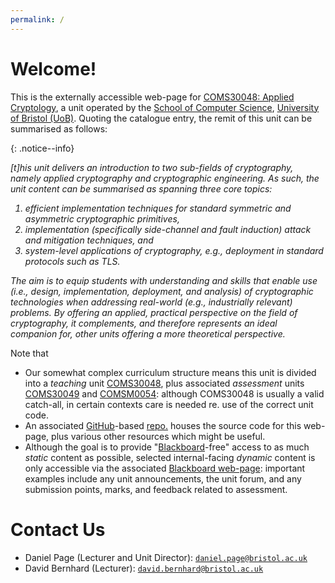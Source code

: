 ```yaml
---
permalink: /
---
```


# Welcome!

This is the 
externally accessible 
web-page for
[COMS30048: Applied Cryptology](https://www.bris.ac.uk/unit-programme-catalogue/UnitDetails.jsa?unitCode=COMS30048),
a unit operated by the 
[School of Computer Science](https://www.bristol.ac.uk/engineering/schools/computer-science),
[University of Bristol (UoB)](https://www.bristol.ac.uk).
Quoting the catalogue entry, the remit of this unit can be summarised as follows:

{: .notice--info}
 <div markdown='block' style='font-style: italic'>
[t]his unit delivers an introduction to two sub-fields of cryptography, namely applied cryptography and cryptographic engineering. As such, the unit content can be summarised as spanning three core topics:

1. efficient implementation techniques for standard symmetric and asymmetric cryptographic primitives,
2. implementation (specifically side-channel and fault induction) attack and mitigation techniques, and
3. system-level applications of cryptography, e.g., deployment in standard protocols such as TLS.

The aim is to equip students with understanding and skills that enable use (i.e., design, implementation, deployment, and analysis) of cryptographic technologies when addressing real-world (e.g., industrially relevant) problems. By offering an applied, practical perspective on the field of cryptography, it complements, and therefore represents an ideal companion for, other units offering a more theoretical perspective.
</div>

Note that

- Our somewhat complex curriculum structure means this unit is divided into
  a          *teaching*   unit
  [COMS30048](https://www.bris.ac.uk/unit-programme-catalogue/UnitDetails.jsa?unitCode=COMS30048),
  plus
  associated *assessment* units
  [COMS30049](https://www.bris.ac.uk/unit-programme-catalogue/UnitDetails.jsa?unitCode=COMS30049)
  and
  [COMSM0054](https://www.bris.ac.uk/unit-programme-catalogue/UnitDetails.jsa?unitCode=COMSM0054):
  although 
  COMS30048
  is usually a valid catch-all, in certain contexts care is needed re. use of the correct unit code.
- An associated 
  [GitHub](https://github.com/)-based [repo.](https://github.com/cs-uob/COMS30048)
  houses the source code for this web-page, plus various other
  resources which might be useful.
- Although the goal is to provide
  "[Blackboard](https://www.blackboard.com)-free"
  access to as much 
   *static* content 
  as possible, selected internal-facing
  *dynamic* content 
  is only accessible via the associated
  [Blackboard web-page](https://www.ole.bris.ac.uk):
  important examples include
  any unit announcements,
  the unit forum,
  and
  any submission points, marks, and feedback related to assessment.

# Contact Us

- Daniel Page (Lecturer and Unit Director): [`daniel.page@bristol.ac.uk`](mailto:daniel.page@bristol.ac.uk?subject=COMS30048)
- David Bernhard (Lecturer): [`david.bernhard@bristol.ac.uk`](mailto:david.bernhard@bristol.ac.uksubject=COMS30048)


